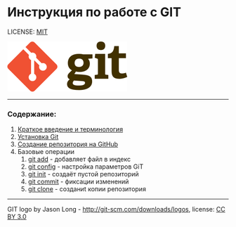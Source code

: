 # Инструкция по работе с GIT

LICENSE: [MIT](license.md)

![git-logo](./assets/Git-logo.png)

---

### Содержание:
1. [Краткое введение и терминология](./introduction.md)
2. [Установка Git](./installation_git.md)
3. [Создание репозитория на GitHub](./repository_gitHub.md)
4. Базовые операции
   1. [git add](./add.md) - добавляет файл в индекс
   2. [git config](./config.md) - настройка параметров  GiT
   3. [git init](./init.md) - создаёт пустой репозиторий
   4. [git commit](./commit.md) - фиксации изменений
   5. [git clone](./clone.md) - созданиt копии репозитория
   

---

GIT logo by Jason Long - http://git-scm.com/downloads/logos, license: [CC BY 3.0](https://creativecommons.org/licenses/by/3.0/)